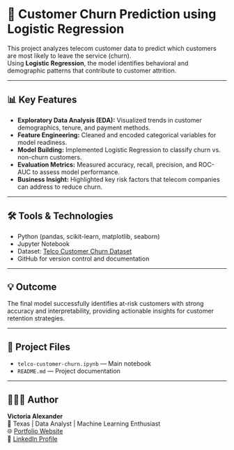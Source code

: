 # 🧠 Customer Churn Prediction using Logistic Regression  

This project analyzes telecom customer data to predict which customers are most likely to leave the service (churn).  
Using **Logistic Regression**, the model identifies behavioral and demographic patterns that contribute to customer attrition.

---

## 📊 Key Features  
- **Exploratory Data Analysis (EDA):** Visualized trends in customer demographics, tenure, and payment methods.  
- **Feature Engineering:** Cleaned and encoded categorical variables for model readiness.  
- **Model Building:** Implemented Logistic Regression to classify churn vs. non-churn customers.  
- **Evaluation Metrics:** Measured accuracy, recall, precision, and ROC-AUC to assess model performance.  
- **Business Insight:** Highlighted key risk factors that telecom companies can address to reduce churn.  

---

## 🛠️ Tools & Technologies  
- Python (pandas, scikit-learn, matplotlib, seaborn)  
- Jupyter Notebook  
- Dataset: [Telco Customer Churn Dataset](https://www.kaggle.com/blastchar/telco-customer-churn)  
- GitHub for version control and documentation  

---

## 💡 Outcome  
The final model successfully identifies at-risk customers with strong accuracy and interpretability, providing actionable insights for customer retention strategies.  

---

## 📁 Project Files  
- `telco-customer-churn.ipynb` — Main notebook  
- `README.md` — Project documentation  

---

## 👩🏽‍💻 Author  
**Victoria Alexander**  
📍 Texas | Data Analyst | Machine Learning Enthusiast  
🌐 [Portfolio Website](https://valexander600.github.io/victoria-ml-analyst.github.io/)  
💼 [LinkedIn Profile](https://www.linkedin.com/in/victoriaalexander600)

